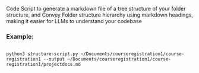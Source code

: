 Code Script to generate a markdown file of a tree structure of your folder structure, and Convey Folder structure hierarchy using markdown headings, making it easier for LLMs to understand your codebase


### Example:

```shell 

python3 structure-script.py ~/Documents/courseregistration1/course-registration1 --output ~/Documents/courseregistration1/course-registration1/projectdocs.md


```
